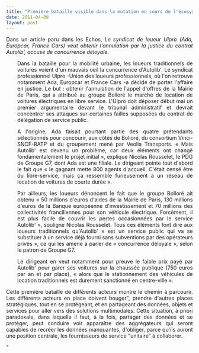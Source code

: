 ```yaml
---
title: "Première bataille visible dans la mutation en cours de l'écosystème Mobilité"
date: 2011-04-08
layout: post
---
```


<p style="text-align: justify">Dans un article paru dans les Echos, <em>Le syndicat de loueur Ulpro (Ada, Europcar, France Cars) veut obtenir l'annulation par la justice du contrat Autolib', accusé de concurrence déloyale.</em></p> <p style="text-align: justify;padding-left: 30px">Dans la bataille pour la mobilité urbaine, les loueurs traditionnels de voitures voient d'un mauvais oeil la concurrence d'Autolib'. Le syndicat professionnel Ulpro -Union des loueurs professionnels, où l'on retrouve notamment Ada, Europcar et France Cars -a décidé de porter l'affaire en justice. Le but : obtenir l'annulation de l'appel d'offres de la Mairie de Paris, qui a attribué au groupe Bolloré le marché de location de voitures électriques en libre service. L'Ulpro doit déposer début mai un premier argumentaire devant le tribunal administratif et devrait concentrer ses attaques sur certaines failles supposées du contrat de délégation de service public.</p> <p style="text-align: justify;padding-left: 30px">A l'origine, Ada faisait pourtant partie des quatre prétendants sélectionnés pour concourir, aux côtés de Bolloré, du consortium Vinci-SNCF-RATP et du groupement mené par Veolia Transports. « Mais Autolib' est devenu un problème, car deux éléments ont changé fondamentalement le projet initial », explique Nicolas Rousselet, le PDG de Groupe G7, dont Ada est une filiale. Le dirigeant pointe tout d'abord le fait que « le gagnant mette 800 agents d'accueil. C'était censé être du libre-service, mais ça ressemble furieusement à un réseau de location de voitures de courte durée ».</p> <p style="text-align: justify;padding-left: 30px">Par ailleurs, les loueurs dénoncent le fait que le groupe Bolloré ait obtenu « 50 millions d'euros d'aides de la Mairie de Paris, 130 millions d'euros de la Banque européenne d'investissement et 70 millions des collectivités franciliennes pour son véhicule électrique. Forcément, il est plus facile de couvrir les pertes occasionnées par le service Autolib' », souligne Nicolas Rousselet. Tous ces éléments font dire aux loueurs traditionnels qu'Autolib' « est un service public qui va se substituer à un service déjà fourni sans subventions par des opérateurs privés », ce qui les amène à parler de « concurrence déloyale », selon le patron de Groupe G7.</p> <p style="text-align: justify;padding-left: 30px">Le dirigeant en veut notamment pour preuve le faible prix payé par Autolib' pour garer ses voitures sur la chaussée publique (750 euros par an et par place), « alors que le stationnement des véhicules de location traditionnels est durement sanctionné en centre-ville ».</p> <p style="text-align: justify">Cette première bataille de différents acteurs montre le chemin à parcourir. Les différents acteurs en place doivent bouger", prendre d'autres places stratégiques, tout en se protégeant, et en partageant des données, objets et services pour aller vers des solutions multimodales. Cette situation, à priori paradoxale, dans laquelle il faut, à la fois, partager des données et se protéger, peut conduire voir apparaître des aggrégateurs qui seront capables de recréer les données manquantes, d'obliger, parce qu'ils auront une position centrale, les fournisseurs de service "unitaire" à collaborer.</p>"